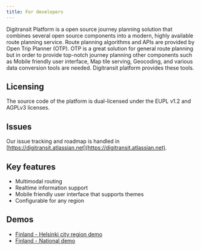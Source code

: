 ```yaml
---
title: For developers
---
```


Digitransit Platform is a open source journey planning solution that combines several open source components into a
modern, highly available route planning service. Route planning algorithms and APIs are provided by Open Trip Planner
(OTP). OTP is a great solution for general route planning but in order to provide top-notch journey planning other
components such as Mobile friendly user interface, Map tile serving, Geocoding, and various data conversion tools are
needed. Digitransit platform provides these tools.

## Licensing
The source code of the platform is dual-licensed under the EUPL v1.2 and AGPLv3 licenses.

## Issues
Our issue tracking and roadmap is handled in [https://digitransit.atlassian.net](https://digitransit.atlassian.net).

## Key features
* Multimodal routing
* Realtime information support
* Mobile friendly user interface that supports themes
* Configurable for any region

## Demos
* [Finland - Helsinki city region demo](http://beta.reittiopas.fi/)
* [Finland - National demo](http://beta.digitransit.fi/)
